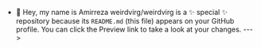 - 👋 Hey, my name is Amirreza
weirdvirg/weirdvirg is a ✨ special ✨ repository because its `README.md` (this file) appears on your GitHub profile.
You can click the Preview link to take a look at your changes.
--->
